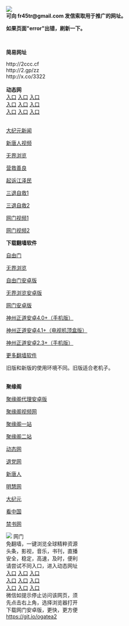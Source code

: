 <td align="center"><a target="_blank" href="https://raw.githubusercontent.com/szzd1/2/master/6.JPG"><img src="https://raw.githubusercontent.com/szzd1/2/master/6.JPG" style="max-width:100%;"></a></td><br>
<strong>可向 fr45tr@gmail.com 发信索取用于推广的网址。</strong>
<p><strong>如果页面"error"出错，刷新一下。</strong></p>
<br>
<p><strong>简易网址</strong></p>
http://2ccc.cf<br>
http://2.gp/zz<br>
http://x.co/3322<br>
<br>
<strong>动态网</strong>
<br>
      <a href="http://t.cn/R3dir5W" rel="nofollow">入口</a>
      <a href="http://219.85.111.236/1" rel="nofollow">入口</a>
      <a href="http://jzgjw.qkwkhtgq.ml/70cdtw" rel="nofollow">入口</a><br>
      <a href="http://jzgjw.qkwkhtgq.ml/70hdtw" rel="nofollow">入口</a>
      <a href="http://jzgjw.qkwkhtgq.ml/70ip03dw" rel="nofollow">入口</a>
      <a href="http://jzgjw.qkwkhtgq.ml/70fdtw" rel="nofollow">入口</a><br>
      <a href="http://jzgjw.qkwkhtgq.ml/70sdtw" rel="nofollow">入口</a>
      <a href="http://jzgjw.qkwkhtgq.ml/70ip04dw" rel="nofollow">入口</a>
      <a href="http://jzgjw.qkwkhtgq.ml/70hdtw" rel="nofollow">入口</a><br>

<br>
<p><a href="http://t.cn/R3dirxT" rel="nofollow">大纪元新闻</a></p>
<p><a href="http://t.cn/R3diraT" rel="nofollow">新唐人视频</a></p>
<p><a href="http://t.cn/R3dirp4" rel="nofollow">无界浏览</a></p>
<p><a href="http://jzgjw.qkwkhtgq.ml/70gqg" rel="nofollow">营救善良</a></p>
<p><a href="http://jzgjw.qkwkhtgq.ml/70gsj" rel="nofollow">起诉江泽民</a></p>
<p><a href="http://t.cn/R3diB8k">三退自救1</a></p>
<p><a href="http://jzgjw.qkwkhtgq.ml/70gst" rel="nofollow">三退自救2</a></p>
<p><a href="http://t.cn/R3diBlE" rel="nofollow">网门视频1</a></p>
<p><a href="http://xixqq.ckqbjt.ga" rel="nofollow">网门视频2</a></p>
<p><strong>下载翻墙软件</strong></p>


<p><a href="https://git.io/fgp" rel="nofollow">自由门</a></p>
<p><a href="https://git.io/vEJlj rel="nofollow">无界浏览</a></p>
<p><a href="https://git.io/fgma" rel="nofollow">自由门安卓版</a></p>
<p><a href="https://s3.amazonaws.com/693/um.apk" rel="nofollow">无界浏览安卓版</a></p>
<p><a href="https://git.io/ogatea2">网门安卓版</a></p>
<p><a href="https://git.io/vQjqe" rel="nofollow">神州正道安卓4.0+（手机版）</a></p>
<p><a href="https://git.io/vAonz" rel="nofollow">神州正道安卓4.1+（电视机顶盒版）</a></p>
<p><a href="https://git.io/vA5GO" rel="nofollow">神州正道安卓2.3+（手机版）</a></p>
<p><a href="https://github.com/bannedbook/fanqiang/wiki">更多翻墙软件</a></p>
旧版和新版的使用环境不同。旧版适合老机子。<br>


<br>
<p><strong>聚缘阁</strong></p>
<p><a href="https://github.com/hao369/a/raw/master/j8.apk">聚缘阁代理安卓版</a></p>
<p><a href="https://jygbbs-1.herokuapp.com/" rel="nofollow">聚缘阁视频网</a></p>
<p><a href="http://hj.521f.cf/ij/" rel="nofollow">聚缘阁一站</a></p>
<p><a href="http://s3.zaas.cf" rel="nofollow">聚缘阁二站</a></p>
<p><a href="http://hj.521f.cf/by/?3654" rel="nofollow">动态网</a></p>
<p><a href="http://hj.521f.cf/by/?id=8" rel="nofollow">退党网</a></p>
<p><a href="http://hj.521f.cf/by/?id=5" rel="nofollow">新唐人</a></p>
<p><a href="http://hj.521f.cf/by/?id=3" rel="nofollow">明慧网</a></p>
<p><a href="http://hj.521f.cf/by/?id=7" rel="nofollow">大纪元</a></p>
<p><a href="http://hj.521f.cf/by/?id=11" rel="nofollow">看中国</a></p>
<p><a href="http://hj.521f.cf/by/?id=16" rel="nofollow">禁书网</a></p>
<td align="center"><a target="_blank" href="https://cloud.githubusercontent.com/assets/11880933/13434984/f430fae2-e012-11e5-814f-c2df1e82b247.jpg"><img src="https://cloud.githubusercontent.com/assets/11880933/13434984/f430fae2-e012-11e5-814f-c2df1e82b247.jpg" style="max-width:100%;"></a></td>
  </tr>
  <tr>
    <td align="center">网门<br>
      免翻墙，一键浏览全球精粹资源<br>
      头条，影视，音乐，书刊，直播<br>
      安全，稳定，高速，及时，便利<br>
    </td>
  </tr><tr>
    <td align="center">请尝试不同入口，进入动态网址<br>      
      <a href="https://s3.us-east-2.amazonaws.com/ogateh/show.htm?from=852" rel="nofollow">入口</a>
      <a href="https://s3.eu-west-2.amazonaws.com/ogatel/show.htm?from=852" rel="nofollow">入口</a>
      <a href="https://s3.amazonaws.com/ogate/show.htm?from=852" rel="nofollow">入口</a><br>
      <a href="https://s3.ap-northeast-2.amazonaws.com/ogates/show.htm?from=852" rel="nofollow">入口</a>
      <a href="https://s3.eu-central-1.amazonaws.com/ogatef/show.htm?from=852" rel="nofollow">入口</a>
      <a href="https://s3.ap-south-1.amazonaws.com/ogatem/show.htm?from=852" rel="nofollow">入口</a><br>
      <a href="https://s3-us-west-1.amazonaws.com/ogaten/show.htm?from=852" rel="nofollow">入口</a>
      <a href="https://s3.ca-central-1.amazonaws.com/ogatec/show.htm?from=852" rel="nofollow">入口</a>
      <a href="https://s3-ap-northeast-1.amazonaws.com/ogatet/show.htm?from=852" rel="nofollow">入口</a><br>
      微信如提示停止访问该网页，须<br>
      先点击右上角，选择浏览器打开<br>
    </td>
  </tr>
  <tr>
    <td align="center">
      下载网门安卓版，更快，更方便<br><a href="https://raw.githubusercontent.com/oGate2/up/master/oGate.apk" rel="nofollow">https://git.io/ogatea2</a><br>

